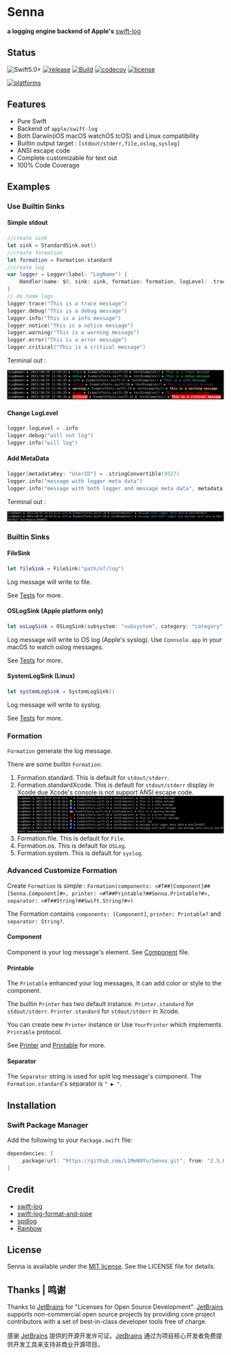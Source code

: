 # Senna

**a logging engine backend of Apple's** [swift-log](https://github.com/apple/swift-log)

## Status

![Swift5.0+](https://img.shields.io/badge/Swift-5.0%2B-orange.svg?style=flat)
[![release](https://img.shields.io/github/v/release/L1MeN9Yu/Senna.svg?color=blue)](https://github.com/L1MeN9Yu/Senna/releases)
[![Build](https://github.com/L1MeN9Yu/Senna/actions/workflows/Build.yml/badge.svg)](https://github.com/L1MeN9Yu/Senna/actions/workflows/Build.yml)
[![codecov](https://codecov.io/gh/L1MeN9Yu/Senna/branch/main/graph/badge.svg?token=0ZQSVH4ERX)](https://codecov.io/gh/L1MeN9Yu/Senna)
[![license](https://img.shields.io/badge/license-MIT-blue.svg)](https://github.com/L1MeN9Yu/Senna/blob/main/LICENSE)

[![platforms](https://img.shields.io/badge/Platforms-macOS%20%7C%20iOS%20%7C%20tvOS%20%7C%20watchOS%20%7C%20Linux-orange.svg?style=flat)](https://github.com/L1MeN9Yu/Senna/blob/main/Package.swift)

## Features

* Pure Swift
* Backend of `apple/swift-log`
* Both Darwin(iOS macOS watchOS tcOS) and Linux compatibility
* Builtin output target : `[stdout/stderr,file,oslog,syslog]`
* ANSI escape code
* Complete customizable for text out
* 100% Code Coverage

## Examples

### Use Builtin Sinks

#### Simple stdout

```swift
//create sink
let sink = StandardSink.out()
//create formation
let formation = Formation.standard
//create log
var logger = Logger(label: "LogName") {
    Handler(name: $0, sink: sink, formation: formation, logLevel: .trace)
}
// do some logs
logger.trace("This is a trace message")
logger.debug("This is a debug message")
logger.info("This is a info message")
logger.notice("This is a notice message")
logger.warning("This is a warning message")
logger.error("This is a error message")
logger.critical("This is a critical message")
 ```

Terminal out :

![](Documentations/README/Resources/stdout.png)

#### Change LogLevel

```swift
logger.logLevel = .info
logger.debug("will not log")
logger.info("will log")
```

#### Add MetaData

```swift
logger[metadataKey: "UserID"] = .stringConvertible(9527)
logger.info("message with logger meta data")
logger.info("message with both logger and message meta data", metadata: ["UserName": .string("L1MeN9Yu")])
```

Terminal out :

![](Documentations/README/Resources/stdout_message_with_metadata.png)

### Builtin Sinks

#### FileSink

```swift
let fileSink = FileSink("path/of/log")
```

Log message will write to file.

See [Tests](Tests/FileSinkTests.swift) for more.

#### OSLogSink (Apple platform only)

```swift
let osLogSink = OSLogSink(subsystem: "subsystem", category: "category")
```

Log message will write to OS log (Apple's syslog). Use `Connsole.app` in your macOS to watch oslog messages.

See [Tests](Tests/OSLogSinkTests.swift) for more.

#### SystemLogSink (Linux)

```swift
let systemLogSink = SystemLogSink()
```

Log message will write to syslog.

See [Tests](Tests/SystemLogSinkTests.swift) for more.

### Formation

`Formation` generate the log message.

There are some builtin `Formation`:

1. Formation.standard. This is default for `stdout/stderr`.
2. Formation.standardXcode. This is default for `stdout/stderr` display in Xcode due Xcode's console is not support ANSI escape code.
![](Documentations/README/Resources/stdout_xcode.png)
3. Formation.file. This is default for `File`.
4. Formation.os. This is default for `OSLog`.
5. Formation.system. This is default for `syslog`.

### Advanced Customize Formation

Create `Formation` is simple : `Formation(components: <#T##[Component]##[Senna.Component]#>, printer: <#T##Printable?##Senna.Printable?#>, separator: <#T##String?##Swift.String?#>)`

The Formation contains `components: [Component]`, `printer: Printable?` and `separator: String?`.

#### Component

Component is your log message's element. See [Component](Sources/Types/Component.swift) file.

#### Printable

The `Printable` enhanced your log messages, It can add color or style to the component.

The builtin `Printer` has two default instance.
`Printer.standard` for `stdout/stderr`.
`Printer.standard` for `stdout/stderr` in Xcode.

You can create new `Printer` instance or Use `YourPrinter` which implements `Printable` protocol.

See [Printer](Sources/Implements/Printer.swift) and [Printable](Sources/Protocols/Printable.swift) for more.

#### Separator

The `Separator` string is used for split log message's component.
The `Formation.standard`'s separator is `" ▶ "`.

## Installation

### Swift Package Manager

Add the following to your `Package.swift` file:

```swift
dependencies: [
    .package(url: "https://github.com/L1MeN9Yu/Senna.git", from: "2.5.0")
]
```

## Credit

* [swift-log](https://github.com/apple/swift-log)
* [swift-log-format-and-pipe](https://github.com/Adorkable/swift-log-format-and-pipe)
* [spdlog](https://github.com/gabime/spdlog)
* [Rainbow](https://github.com/onevcat/Rainbow)

## License

Senna is available under the [MIT license](http://www.opensource.org/licenses/mit-license). See the LICENSE file for details.

## Thanks | 鸣谢

Thanks to [JetBrains][JetBrains] for "Licenses for Open Source Development". [JetBrains][JetBrains] supports non-commercial open source projects by providing core project contributors with a set of best-in-class
developer tools free of charge.

感谢 [JetBrains][JetBrains] 提供的开源开发许可证。[JetBrains][JetBrains] 通过为项目核心开发者免费提供开发工具来支持非商业开源项目。

[JetBrains]: https://www.jetbrains.com/?from=Senna
